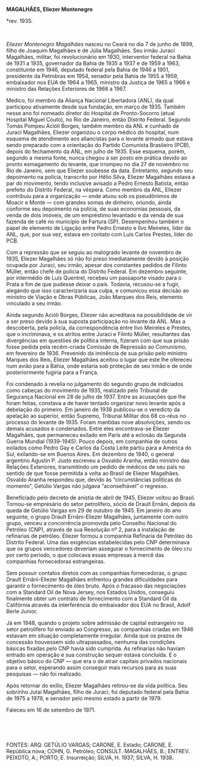 **MAGALHÃES, Eliezer Montenegro**

\*rev. 1935.

 

*Eliezer Montenegro Magalhães* nasceu no Ceará no dia 7 de junho de
1899, filho de Joaquim Magalhães e de Júlia Magalhães. Seu irmão Juraci
Magalhães, militar, foi revolucionário em 1930, interventor federal na
Bahia de 1931 a 1935, governador da Bahia de 1935 a 1937 e de 1959 a
1963, constituinte em 1946, deputado federal pela Bahia de 1946 a 1951,
presidente da Petrobras em 1954, senador pela Bahia de 1955 a 1959,
embaixador nos EUA de 1964 a 1965, ministro da Justiça de 1965 a 1966 e
ministro das Relações Exteriores de 1966 a 1967.

Médico, foi membro da Aliança Nacional Libertadora (ANL), da qual
participou ativamente desde sua fundação, em março de 1935. Também nesse
ano foi nomeado diretor do Hospital de Pronto-Socorro (atual Hospital
Miguel Couto), no Rio de Janeiro, então Distrito Federal. Segundo Tomás
Pompeu Acióli Borges, também membro da ANL e cunhado de Juraci
Magalhães, Eliezer organizou o corpo médico do hospital, num esquema de
atendimento aos aliancistas para o levante armado que estava sendo
preparado com a orientação do Partido Comunista Brasileiro (PCB), depois
do fechamento da ANL, em julho de 1935. Esse esquema, porém, segundo a
mesma fonte, nunca chegou a ser posto em prática devido ao pronto
esmagamento do levante, que irrompeu no dia 27 de novembro no Rio de
Janeiro, sem que Eliezer soubesse da data. Entretanto, segundo seu
depoimento na polícia, transcrito por Hélio Silva, Eliezer Magalhães
estava a par do movimento, tendo inclusive avisado a Pedro Ernesto
Batista, então prefeito do Distrito Federal, na véspera. Como membro da
ANL, Eliezer contribuiu para a organização — onde atuou sob os
pseudônimos de Moacir e Monte — com grandes somas de dinheiro, oriundo,
ainda conforme seu depoimento na polícia, de suas economias pessoais, da
venda de dois imóveis, de um empréstimo levantado e da venda de sua
fazenda de café no município de Fartura (SP). Desempenhou também o papel
de elemento de Ligação entre Pedro Ernesto e Ilvo Meireles, líder da
ANL, que, por sua vez, estava em contato com Luís Carlos Prestes, líder
do PCB.

Com a repressão que se seguiu ao malogrado levante de novembro de 1935,
Eliezer Magalhães só não foi preso imediatamente devido à posição
ocupada por Juraci, seu irmão, apesar dos constantes pedidos de Filinto
Müller, então chefe de polícia do Distrito Federal. Em dezembro
seguinte, por intermédio de Luís Quentrel, recebeu um passaporte visado
para o Prata a fim de que pudesse deixar o país. Todavia, recusou-se a
fugir, alegando que isso caracterizaria sua culpa, e comunicou essa
decisão ao ministro de Viação e Obras Públicas, João Marques dos Reis,
elemento vinculado a seu irmão.

Ainda segundo Acióli Borges, Eliezer não acreditava na possibilidade de
vir a ser preso devido à sua suposta participação no levante da ANL. Mas
a descoberta, pela polícia, da correspondência entre Ilvo Meireles e
Prestes, que o incriminava, e os atritos entre Juraci e Filinto Müller,
resultantes das divergências em questões de política interna, fizeram
com que sua prisão fosse pedida pela recém-criada Comissão de Repressão
ao Comunismo, em fevereiro de 1936. Prevenido da iminência de sua prisão
pelo ministro Marques dos Reis, Eliezer Magalhães aceitou o lugar que
este lhe ofereceu num avião para a Bahia, onde estaria sob proteção de
seu irmão e de onde posteriormente fugiria para a França.

Foi condenado à revelia no julgamento do segundo grupo de indiciados
como cabeças do movimento de 1935, realizado pelo Tribunal de Segurança
Nacional em 28 de julho de 1937. Entre as acusações que lhe foram
feitas, constava a de haver tentado organizar novo levante após a
debelação do primeiro. Em janeiro de 1938 publicou-se o veredicto da
apelação ao superior, então Supremo, Tribunal Militar dos 68 co-réus no
processo do levante de 1935. Foram mantidas nove absolvições, sendo os
demais acusados e condenados. Entre eles encontrava-se Eliezer
Magalhães, que permaneceu exilado em Paris até a eclosão da Segunda
Guerra Mundial (1939-1945). Pouco depois, em companhia de outros
exilados como Pedro Gay e Carlos da Costa Leite partiu para a América do
Sul, exilando-se em Buenos Aires. Em dezembro de 1940, o general
argentino Agustín P. Justo escreveu a Osvaldo Aranha, então ministro das
Relações Exteriores, transmitindo um pedido de médicos de seu país no
sentido de que fosse permitida a volta ao Brasil de Eliezer Magalhães.
Osvaldo Aranha respondeu que, devido às “circunstâncias políticas do
momento”, Getúlio Vargas não julgava “aconselhável” o regresso.

Beneficiado pelo decreto de anistia de abril de 1945, Eliezer voltou ao
Brasil. Tornou-se empresário do setor petrolífero, sócio de Drault
Ernâni, depois da queda de Getúlio Vargas em 29 de outubro de 1945. Em
janeiro do ano seguinte, o grupo Drault Ernâni-Eliezer Magalhães,
juntamente com outro grupo, venceu a concorrência promovida pelo
Conselho Nacional do Petróleo (CNP), através de sua Resolução nº 2, para
a instalação de refinarias de petróleo. Eliezer formou a companhia
Refinaria de Petróleo do Distrito Federal. Uma das exigências
estabelecidas pelo CNP determinava que os grupos vencedores deveriam
assegurar o fornecimento de óleo cru por certo período, o que colocava
essas empresas à mercê das companhias fornecedoras estrangeiras.

Sem possuir contatos diretos com as companhias fornecedoras, o grupo
Drault Ernâni-Eliezer Magalhães enfrentou grandes dificuldades para
garantir o fornecimento de óleo bruto. Após o fracasso das negociações
com a Standard Oil de Nova Jersey, nos Estados Unidos, conseguiu
finalmente obter um contrato de fornecimento com a Standard Oil da
Califórnia através da interferência do embaixador dos EUA no Brasil,
Adolf Berle Junior.

Já em 1948, quando o projeto sobre admissão de capital estrangeiro no
setor petrolífero foi enviado ao Congresso, as companhias criadas em
1946 estavam em situação completamente irregular. Ainda que os prazos de
concessão houvessem sido ultrapassados, nenhuma das condições básicas
fixadas pelo CNP havia sido cumprida. As refinarias não haviam entrado
em operação e sua construção sequer estava concluída. E o objetivo
básico do CNP — que era o de atrair capitais privados nacionais para o
setor, esperando assim conseguir mais recursos para as suas pesquisas —
não foi realizado.

Após retornar do exílio, Eliezer Magalhães retirou-se da vida política.
Seu sobrinho Jutaí Magalhães, filho de Juraci, foi deputado federal pela
Bahia de 1975 a 1979, e senador pelo mesmo estado a partir de 1979.

Faleceu em 16 de setembro de 1971.

 

 

FONTES: ARQ. GETÚLIO VARGAS; CARONE, E. Estado; CARONE, E. República
nova; COHN, G. Petróleo; CONSULT. MAGALHÃES, B.; ENTREV. PEIXOTO, A.;
PORTO, E. Insurreição; SILVA, H. 1937; SILVA, H. 1938.

 
